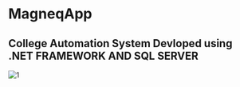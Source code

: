 # MagneqApp
## College Automation System Devloped using .NET FRAMEWORK AND SQL SERVER
![1](https://user-images.githubusercontent.com/46878182/90394974-459d6e80-e0b1-11ea-8a85-13dafc9717dc.PNG)
